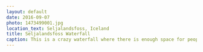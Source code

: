 ```yaml
---
layout: default
date: 2016-09-07
photo: 1473499001.jpg
location_text: Seljalandsfoss, Iceland
title: Seljalandsfoss Waterfall
caption: This is a crazy waterfall where there is enough space for people to walk behind it. The view is insane! Loved it.
---
```

